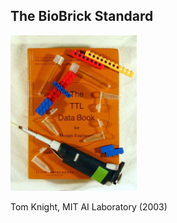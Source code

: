 ##  The BioBrick Standard

<img src="resources/biobricks-tom-knight.png" style="width:40%;height:auto"/>

Tom Knight, MIT AI Laboratory (2003)
